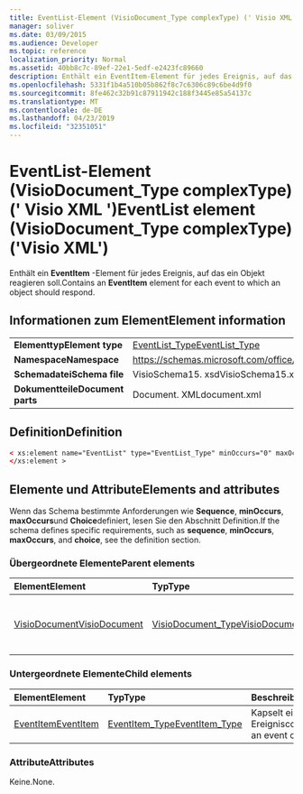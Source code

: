 ```yaml
---
title: EventList-Element (VisioDocument_Type complexType) (' Visio XML ')
manager: soliver
ms.date: 03/09/2015
ms.audience: Developer
ms.topic: reference
localization_priority: Normal
ms.assetid: 40bb8c7c-89ef-22e1-5edf-e2423fc89660
description: Enthält ein EventItem-Element für jedes Ereignis, auf das ein Objekt reagieren soll.
ms.openlocfilehash: 5331f1b4a510b05b862f8c7c6306c89c6be4d9f0
ms.sourcegitcommit: 8fe462c32b91c87911942c188f3445e85a54137c
ms.translationtype: MT
ms.contentlocale: de-DE
ms.lasthandoff: 04/23/2019
ms.locfileid: "32351051"
---
```

# <a name="eventlist-element-visiodocumenttype-complextype-visio-xml"></a><span data-ttu-id="1d8f2-103">EventList-Element (VisioDocument_Type complexType) (' Visio XML ')</span><span class="sxs-lookup"><span data-stu-id="1d8f2-103">EventList element (VisioDocument_Type complexType) ('Visio XML')</span></span>

<span data-ttu-id="1d8f2-104">Enthält ein **EventItem** -Element für jedes Ereignis, auf das ein Objekt reagieren soll.</span><span class="sxs-lookup"><span data-stu-id="1d8f2-104">Contains an **EventItem** element for each event to which an object should respond.</span></span> 
  
## <a name="element-information"></a><span data-ttu-id="1d8f2-105">Informationen zum Element</span><span class="sxs-lookup"><span data-stu-id="1d8f2-105">Element information</span></span>

|||
|:-----|:-----|
|<span data-ttu-id="1d8f2-106">**Elementtyp**</span><span class="sxs-lookup"><span data-stu-id="1d8f2-106">**Element type**</span></span> <br/> |[<span data-ttu-id="1d8f2-107">EventList_Type</span><span class="sxs-lookup"><span data-stu-id="1d8f2-107">EventList_Type</span></span>](eventlist_type-complextypevisio-xml.md) <br/> |
|<span data-ttu-id="1d8f2-108">**Namespace**</span><span class="sxs-lookup"><span data-stu-id="1d8f2-108">**Namespace**</span></span> <br/> |https://schemas.microsoft.com/office/visio/2012/main  <br/> |
|<span data-ttu-id="1d8f2-109">**Schemadatei**</span><span class="sxs-lookup"><span data-stu-id="1d8f2-109">**Schema file**</span></span> <br/> |<span data-ttu-id="1d8f2-110">VisioSchema15. xsd</span><span class="sxs-lookup"><span data-stu-id="1d8f2-110">VisioSchema15.xsd</span></span>  <br/> |
|<span data-ttu-id="1d8f2-111">**Dokumentteile**</span><span class="sxs-lookup"><span data-stu-id="1d8f2-111">**Document parts**</span></span> <br/> |<span data-ttu-id="1d8f2-112">Document. XML</span><span class="sxs-lookup"><span data-stu-id="1d8f2-112">document.xml</span></span>  <br/> |
   
## <a name="definition"></a><span data-ttu-id="1d8f2-113">Definition</span><span class="sxs-lookup"><span data-stu-id="1d8f2-113">Definition</span></span>

```XML
< xs:element name="EventList" type="EventList_Type" minOccurs="0" maxOccurs="1" >
</xs:element >
```

## <a name="elements-and-attributes"></a><span data-ttu-id="1d8f2-114">Elemente und Attribute</span><span class="sxs-lookup"><span data-stu-id="1d8f2-114">Elements and attributes</span></span>

<span data-ttu-id="1d8f2-115">Wenn das Schema bestimmte Anforderungen wie **Sequence**, **minOccurs**, **maxOccurs**und **Choice**definiert, lesen Sie den Abschnitt Definition.</span><span class="sxs-lookup"><span data-stu-id="1d8f2-115">If the schema defines specific requirements, such as **sequence**, **minOccurs**, **maxOccurs**, and **choice**, see the definition section.</span></span> 
  
### <a name="parent-elements"></a><span data-ttu-id="1d8f2-116">Übergeordnete Elemente</span><span class="sxs-lookup"><span data-stu-id="1d8f2-116">Parent elements</span></span>

|<span data-ttu-id="1d8f2-117">**Element**</span><span class="sxs-lookup"><span data-stu-id="1d8f2-117">**Element**</span></span>|<span data-ttu-id="1d8f2-118">**Typ**</span><span class="sxs-lookup"><span data-stu-id="1d8f2-118">**Type**</span></span>|<span data-ttu-id="1d8f2-119">**Beschreibung**</span><span class="sxs-lookup"><span data-stu-id="1d8f2-119">**Description**</span></span>|
|:-----|:-----|:-----|
|[<span data-ttu-id="1d8f2-120">VisioDocument</span><span class="sxs-lookup"><span data-stu-id="1d8f2-120">VisioDocument</span></span>](visiodocument-elementvisio-xml.md) <br/> |[<span data-ttu-id="1d8f2-121">VisioDocument_Type</span><span class="sxs-lookup"><span data-stu-id="1d8f2-121">VisioDocument_Type</span></span>](visiodocument_type-complextypevisio-xml.md) <br/> |<span data-ttu-id="1d8f2-122">Das Stammelement eines Microsoft Visio-Dokuments.</span><span class="sxs-lookup"><span data-stu-id="1d8f2-122">The root element of a Microsoft Visio document.</span></span>  <br/> |
   
### <a name="child-elements"></a><span data-ttu-id="1d8f2-123">Untergeordnete Elemente</span><span class="sxs-lookup"><span data-stu-id="1d8f2-123">Child elements</span></span>

|<span data-ttu-id="1d8f2-124">**Element**</span><span class="sxs-lookup"><span data-stu-id="1d8f2-124">**Element**</span></span>|<span data-ttu-id="1d8f2-125">**Typ**</span><span class="sxs-lookup"><span data-stu-id="1d8f2-125">**Type**</span></span>|<span data-ttu-id="1d8f2-126">**Beschreibung**</span><span class="sxs-lookup"><span data-stu-id="1d8f2-126">**Description**</span></span>|
|:-----|:-----|:-----|
|[<span data-ttu-id="1d8f2-127">EventItem</span><span class="sxs-lookup"><span data-stu-id="1d8f2-127">EventItem</span></span>](eventitem-element-eventlist_type-complextypevisio-xml.md) <br/> |[<span data-ttu-id="1d8f2-128">EventItem_Type</span><span class="sxs-lookup"><span data-stu-id="1d8f2-128">EventItem_Type</span></span>](eventitem_type-complextypevisio-xml.md) <br/> |<span data-ttu-id="1d8f2-129">Kapselt einen Ereigniscode.</span><span class="sxs-lookup"><span data-stu-id="1d8f2-129">Encapsulates an event code.</span></span>  <br/> |
   
### <a name="attributes"></a><span data-ttu-id="1d8f2-130">Attribute</span><span class="sxs-lookup"><span data-stu-id="1d8f2-130">Attributes</span></span>

<span data-ttu-id="1d8f2-131">Keine.</span><span class="sxs-lookup"><span data-stu-id="1d8f2-131">None.</span></span>
  

